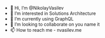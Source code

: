 - 👋 Hi, I’m @NikolayVasilev
- 👀 I’m interested in Solutions Architecture
- 🌱 I’m currently using GraphQL
- 💞️ I’m looking to collaborate on you name it
- 📫 How to reach me - nvasilev.me

<!---
NikolayVasilev/NikolayVasilev is a ✨ special ✨ repository because its `README.md` (this file) appears on your GitHub profile.
You can click the Preview link to take a look at your changes.
--->
